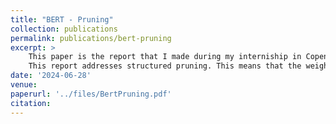 ```yaml
---
title: "BERT - Pruning"
collection: publications
permalink: publications/bert-pruning
excerpt: >
    This paper is the report that I made during my interniship in Copenhagen. 
    This report addresses structured pruning. This means that the weights of the model are adjusted during training. Additionally, I have incorporated other optimization methods into pruning, such as distillation, and I have also compared two methods: one with a "classic" fine-tuning and the other using adapters.
date: '2024-06-28'
venue:
paperurl: '../files/BertPruning.pdf'
citation: 
---
```



